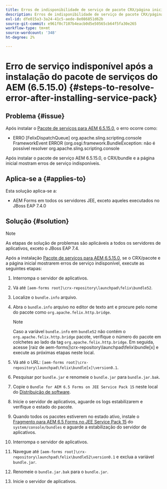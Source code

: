 ```yaml
---
title: Erros de indisponibilidade de serviço de pacote CRX/página inicial após a instalação do service pack mais recente do 6.5.15.0
description: Erros de indisponibilidade de serviço de pacote CRX/página inicial após a instalação do service pack mais recente do 6.5.15.0
exl-id: dfe015a3-3a24-41c5-aede-8e086851d62b
source-git-commit: e961f0c7107b4eacb0d5e50565cb64f5fa30e265
workflow-type: tm+mt
source-wordcount: '348'
ht-degree: 2%

---
```


# Erro de serviço indisponível após a instalação do pacote de serviços do AEM (6.5.15.0) {#steps-to-resolve-error-after-installing-service-pack}

## Problema {#issue}

Após instalar o [Pacote de serviços para AEM 6.5.15.0](https://experience.adobe.com/#/downloads/content/software-distribution/en/aem.html?package=/content/software-distribution/en/details.html/content/dam/aem/public/adobe/packages/cq650/servicepack/aem-service-pkg-6.5.15.0.zip), o erro ocorre como:
* ERRO [FelixDispatchQueue] org.apache.sling.scripting.console FrameworkEvent ERROR (org.osgi.framework.BundleException: não é possível resolver org.apache.sling.scripting.console

Após instalar o pacote de serviço AEM 6.5.15.0, o CRX/bundle e a página inicial mostram erros de serviço indisponíveis.

## Aplica-se a {#applies-to}

Esta solução aplica-se a:
* AEM Forms em todos os servidores JEE, exceto aqueles executados no JBoss EAP 7.4.0

## Solução {#solution}

>[!NOTE]
>
>As etapas de solução de problemas são aplicáveis a todos os servidores de aplicativos, exceto o JBoss EAP 7.4.

Após a instalação [Pacote de serviços para AEM 6.5.15.0](https://experience.adobe.com/#/downloads/content/software-distribution/en/aem.html?package=/content/software-distribution/en/details.html/content/dam/aem/public/adobe/packages/cq650/servicepack/aem-service-pkg-6.5.15.0.zip), se o CRX/pacote e a página inicial mostrarem erros de serviço indisponível, execute as seguintes etapas:

1. Interrompa o servidor de aplicativos.
1. Vá até `[aem-forms root]\crx-repository\launchpad\felix\bundle52`.
1. Localize o `bundle.info` arquivo.
1. Abra o `bundle.info` arquivo no editor de texto ant e procure pelo nome do pacote como `org.apache.felix.http.bridge`.

   >[!NOTE]
   >
   >Caso a variável `bundle.info` em `bundle52` não contém o `org.apache.felix.http.bridge` pacote, verifique o número do pacote em colchetes ao lado da tag `org.apache.felix.http.bridge`. Em seguida, acesse [raiz de aem-forms]\crx-repository\launchpad\felix\bundle[x] e execute as próximas etapas neste local.

1. Vá até o URL: `[aem-forms root]\crx-repository\launchpad\felix\bundle[x]\version0.1`.
1. Pesquisar por `bundle.jar` e renomeie o `bundle.jar` para `bundle.jar.bak`.
1. Copie o `Bundle for AEM 6.5 Forms on JEE Service Pack 15` neste local do [Distribuição de software](https://experience.adobe.com/#/downloads/content/software-distribution/en/aem.html?package=/content/software-distribution/en/details.html/content/dam/aem/public/adobe/packages/cq650/featurepack/bundle.jar).
1. Inicie o servidor de aplicativos, aguarde os logs estabilizarem e verifique o estado do pacote.
1. Quando todos os pacotes estiverem no estado ativo, instale o [Fragmento para AEM 6.5 Forms no JEE Service Pack 15](https://experience.adobe.com/#/downloads/content/software-distribution/en/aem.html?package=/content/software-distribution/en/details.html/content/dam/aem/public/adobe/packages/cq650/featurepack/org.apache.felix.http.servlet-api-1.2.0_fragment_full.jar) do `system/console/bundles` e aguarde a estabilização do servidor de aplicativos.
1. Interrompa o servidor de aplicativos.
1. Navegue até `[aem-forms root]\crx-repository\launchpad\felix\bundle52\version0.1` e exclua a variável `bundle.jar`.
1. Renomeie o `bundle.jar.bak` para o `bundle.jar`.
1. Inicie o servidor de aplicativos.

